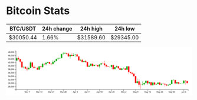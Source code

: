 # Bitcoin Stats

BTC/USDT|24h change|24h high|24h low|
|---|---|---|---|
|$30050.44|1.66%|$31589.60|$29345.00|

<img src="./chart.svg">
